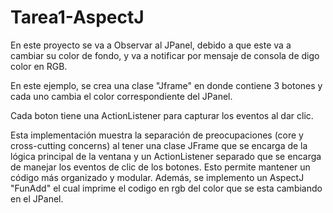 # Tarea1-AspectJ

En este proyecto se va a Observar al JPanel, debido a que este va a cambiar su color de fondo, y va a notificar por mensaje de consola de digo color en RGB. 


En este ejemplo, se crea una clase "Jframe" en donde contiene 3 botones y cada uno cambia el color correspondiente del JPanel.


Cada boton tiene una ActionListener para capturar los eventos al dar clic.


Esta implementación muestra la separación de preocupaciones (core y cross-cutting concerns) al tener una clase JFrame que se encarga de la lógica principal de la ventana y un ActionListener separado que se encarga de manejar los eventos de clic de los botones. Esto permite mantener un código más organizado y modular.
Además, se implemento un AspectJ "FunAdd" el cual imprime el codigo en rgb del color que se esta cambiando en el JPanel.
